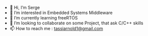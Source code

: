 - 👋 Hi, I’m Serge
- 👀 I’m interested in Embedded Systems Middleware
- 🌱 I’m currently learning freeRTOS
- 💞️ I’m looking to collaborate on some Project, that ask C/C++ skills
- 📫 How to reach me : tassiarnold1@gmail.com

<!---
Letasso/Letasso is a ✨ special ✨ repository because its `README.md` (this file) appears on your GitHub profile.
You can click the Preview link to take a look at your changes.
--->

